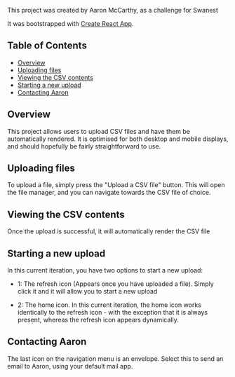 This project was created by Aaron McCarthy, as a challenge for Swanest

It was bootstrapped with [Create React App](https://github.com/facebook/create-react-app).

## Table of Contents

- [Overview](#overview)
- [Uploading files](#uploading-files)
- [Viewing the CSV contents](#viewing-the-csv-contents)
- [Starting a new upload](#starting-a-new-upload)
- [Contacting Aaron](#contacting-aaron)

## Overview

This project allows users to upload CSV files and have them be automatically rendered. It is optimised for both desktop and mobile displays, and should hopefully be fairly straightforward to use.

## Uploading files

To upload a file, simply press the "Upload a CSV file" button. This will open the file manager, and you can navigate towards the CSV file of choice.

## Viewing the CSV contents

Once the upload is successful, it will automatically render the CSV file

## Starting a new upload

In this current iteration, you have two options to start a new upload:

- 1:  The refresh icon    (Appears once you have uploaded a file). Simply click it and it will allow you to start a new upload

- 2: The home icon. In this current iteration, the home icon works identically to the refresh icon - with the exception that it is always present, whereas the refresh icon appears dynamically.

## Contacting Aaron

The last icon on the navigation menu is an envelope. Select this to send an email to Aaron, using your default mail app.